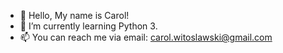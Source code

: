 - 👋 Hello, My name is Carol!
- 🌱 I’m currently learning Python 3.
- 📫 You can reach me via email: carol.witoslawski@gmail.com

<!---
Carol-Witoslawski/Carol-Witoslawski is a ✨ special ✨ repository because its `README.md` (this file) appears on your GitHub profile.
You can click the Preview link to take a look at your changes.
--->
